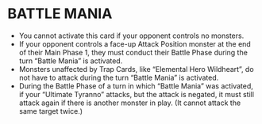 # BATTLE MANIA

*   You cannot activate this card if your opponent controls no monsters.
*   If your opponent controls a face-up Attack Position monster at the end of their Main Phase 1, they must conduct their Battle Phase during the turn “Battle Mania” is activated.
*   Monsters unaffected by Trap Cards, like “Elemental Hero Wildheart”, do not have to attack during the turn “Battle Mania” is activated.
*   During the Battle Phase of a turn in which “Battle Mania” was activated, if your “Ultimate Tyranno” attacks, but the attack is negated, it must still attack again if there is another monster in play. (It cannot attack the same target twice.)
